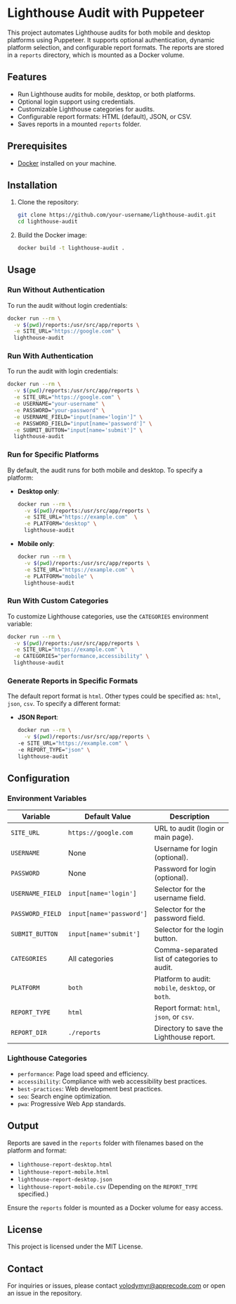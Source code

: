 
# Lighthouse Audit with Puppeteer

This project automates Lighthouse audits for both mobile and desktop platforms using Puppeteer. It supports optional authentication, dynamic platform selection, and configurable report formats. The reports are stored in a `reports` directory, which is mounted as a Docker volume.

## Features
- Run Lighthouse audits for mobile, desktop, or both platforms.
- Optional login support using credentials.
- Customizable Lighthouse categories for audits.
- Configurable report formats: HTML (default), JSON, or CSV.
- Saves reports in a mounted `reports` folder.

## Prerequisites
- [Docker](https://www.docker.com) installed on your machine.

## Installation

1. Clone the repository:
   ```bash
   git clone https://github.com/your-username/lighthouse-audit.git
   cd lighthouse-audit
   ```

2. Build the Docker image:
   ```bash
   docker build -t lighthouse-audit .
   ```

## Usage

### Run Without Authentication
To run the audit without login credentials:
```bash
docker run --rm \
  -v $(pwd)/reports:/usr/src/app/reports \
  -e SITE_URL="https://google.com" \
  lighthouse-audit
```

### Run With Authentication
To run the audit with login credentials:
```bash
docker run --rm \
  -v $(pwd)/reports:/usr/src/app/reports \
  -e SITE_URL="https://google.com" \
  -e USERNAME="your-username" \
  -e PASSWORD="your-password" \
  -e USERNAME_FIELD="input[name='login']" \
  -e PASSWORD_FIELD="input[name='password']" \
  -e SUBMIT_BUTTON="input[name='submit']" \
  lighthouse-audit
```

### Run for Specific Platforms
By default, the audit runs for both mobile and desktop. To specify a platform:
- **Desktop only**:
  ```bash
  docker run --rm \
    -v $(pwd)/reports:/usr/src/app/reports \
    -e SITE_URL="https://example.com"  \
    -e PLATFORM="desktop" \
    lighthouse-audit
  ```

- **Mobile only**:
  ```bash
  docker run --rm \
    -v $(pwd)/reports:/usr/src/app/reports \
    -e SITE_URL="https://example.com" \
    -e PLATFORM="mobile" \
    lighthouse-audit
  ```

### Run With Custom Categories
To customize Lighthouse categories, use the `CATEGORIES` environment variable:
```bash
docker run --rm \
  -v $(pwd)/reports:/usr/src/app/reports \
  -e SITE_URL="https://example.com" \
  -e CATEGORIES="performance,accessibility" \
  lighthouse-audit
```

### Generate Reports in Specific Formats
The default report format is `html`. Other types could be specified as: `html`, `json`, `csv`.
To specify a different format:
- **JSON Report**:
  ```bash
  docker run --rm \
    -v $(pwd)/reports:/usr/src/app/reports \
  -e SITE_URL="https://example.com" \
  -e REPORT_TYPE="json" \
  lighthouse-audit
  ```

## Configuration

### Environment Variables

| Variable        | Default Value              | Description                                      |
|------------------|----------------------------|--------------------------------------------------|
| `SITE_URL`       | `https://google.com`       | URL to audit (login or main page).              |
| `USERNAME`       | None                       | Username for login (optional).                  |
| `PASSWORD`       | None                       | Password for login (optional).                  |
| `USERNAME_FIELD` | `input[name='login']`      | Selector for the username field.                |
| `PASSWORD_FIELD` | `input[name='password']`   | Selector for the password field.                |
| `SUBMIT_BUTTON`  | `input[name='submit']`     | Selector for the login button.                  |
| `CATEGORIES`     | All categories             | Comma-separated list of categories to audit.    |
| `PLATFORM`       | `both`                     | Platform to audit: `mobile`, `desktop`, or `both`. |
| `REPORT_TYPE`    | `html`                     | Report format: `html`, `json`, or `csv`.        |
| `REPORT_DIR`     | `./reports`                | Directory to save the Lighthouse report.        |

### Lighthouse Categories
- `performance`: Page load speed and efficiency.
- `accessibility`: Compliance with web accessibility best practices.
- `best-practices`: Web development best practices.
- `seo`: Search engine optimization.
- `pwa`: Progressive Web App standards.

## Output

Reports are saved in the `reports` folder with filenames based on the platform and format:
- `lighthouse-report-desktop.html`
- `lighthouse-report-mobile.html`
- `lighthouse-report-desktop.json`
- `lighthouse-report-mobile.csv`
(Depending on the `REPORT_TYPE` specified.)

Ensure the `reports` folder is mounted as a Docker volume for easy access.

## License
This project is licensed under the MIT License.

## Contact
For inquiries or issues, please contact [volodymyr@apprecode.com](mailto:volodymyr@apprecode.com) or open an issue in the repository.
